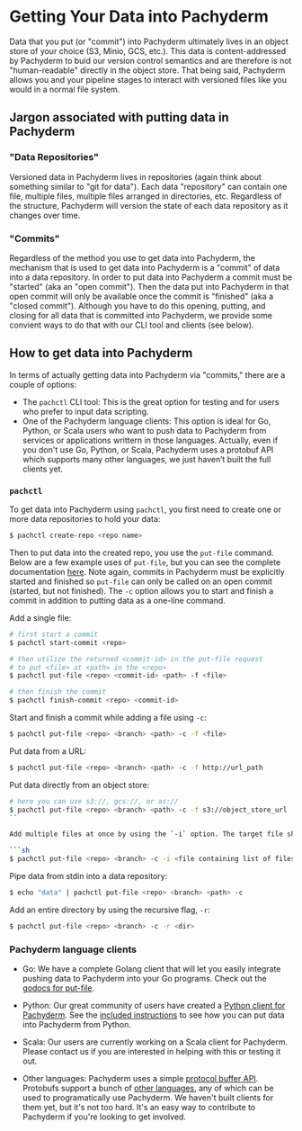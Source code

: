 # Getting Your Data into Pachyderm

Data that you put (or "commit") into Pachyderm ultimately lives in an object store of your choice (S3, Minio, GCS, etc.).  This data is content-addressed by Pachyderm to buid our version control semantics and are therefore is not "human-readable" directly in the object store.  That being said, Pachyderm allows you and your pipeline stages to interact with versioned files like you would in a normal file system.   

## Jargon associated with putting data in Pachyderm

### "Data Repositories"

Versioned data in Pachyderm lives in repositories (again think about something similar to "git for data").  Each data "repository" can contain one file, multiple files, multiple files arranged in directories, etc.  Regardless of the structure, Pachyderm will version the state of each data repository as it changes over time.

### "Commits"

Regardless of the method you use to get data into Pachyderm, the mechanism that is used to get data into Pachyderm is a "commit" of data into a data repository. In order to put data into Pachyderm a commit must be "started" (aka an "open commit").  Then the data put into Pachyderm in that open commit will only be available once the commit is "finished" (aka a "closed commit"). Although you have to do this opening, putting, and closing for all data that is committed into Pachyderm, we provide some convient ways to do that with our CLI tool and clients (see below). 

## How to get data into Pachyderm

In terms of actually getting data into Pachyderm via "commits," there are a couple of options:

- The `pachctl` CLI tool: This is the great option for testing and for users who prefer to input data scripting.
- One of the Pachyderm language clients: This option is ideal for Go, Python, or Scala users who want to push data to Pachyderm from services or applications writtern in those languages. Actually, even if you don't use Go, Python, or Scala, Pachyderm uses a protobuf API which supports many other languages, we just haven’t built the full clients yet.

### `pachctl`

To get data into Pachyderm using `pachctl`, you first need to create one or more data repositories to hold your data:

```sh
$ pachctl create-repo <repo name>
```

Then to put data into the created repo, you use the `put-file` command. Below are a few example uses of `put-file`, but you can see the complete documentation [here](../pachctl/pachctl_put-file). Note again, commits in Pachyderm must be explicitly started and finished so `put-file` can only be called on an open commit (started, but not finished). The `-c` option allows you to start and finish a commit in addition to putting data as a one-line command. 

Add a single file:

```sh
# first start a commit
$ pachctl start-commit <repo>

# then utilize the returned <commit-id> in the put-file request
# to put <file> at <path> in the <repo>
$ pachctl put-file <repo> <commit-id> <path> -f <file>

# then finish the commit
$ pachctl finish-commit <repo> <commit-id>
```

Start and finish a commit while adding a file using `-c`:

```sh
$ pachctl put-file <repo> <branch> <path> -c -f <file> 
```

Put data from a URL:

```sh
$ pachctl put-file <repo> <branch> <path> -c -f http://url_path
```

Put data directly from an object store:

```sh
# here you can use s3://, gcs://, or as://
$ pachctl put-file <repo> <branch> <path> -c -f s3://object_store_url
``

Add multiple files at once by using the `-i` option. The target file should be a list of files, paths, or URLs that you want to input all at once:

```sh
$ pachctl put-file <repo> <branch> -c -i <file containing list of files, paths, or URLs>
```

Pipe data from stdin into a data repository:

```sh
$ echo "data" | pachctl put-file <repo> <branch> <path> -c
```

Add an entire directory by using the recursive flag, `-r`:

```sh
$ pachctl put-file <repo> <branch> -c -r <dir>
```

### Pachyderm language clients

- Go: We have a complete Golang client that will let you easily integrate pushing data to Pachyderm into your Go programs.  Check out the [godocs for put-file](https://godoc.org/github.com/pachyderm/pachyderm/src/client#APIClient.PutFile).

- Python: Our great community of users have created a [Python client for Pachyderm](https://github.com/kalugny/pypachy).  See the [included instructions](https://github.com/kalugny/pypachy#instructions) to see how you can put data into Pachyderm from Python.

- Scala: Our users are currently working on a Scala client for Pachyderm.  Please contact us if you are interested in helping with this or testing it out.

- Other languages: Pachyderm uses a simple [protocol buffer API](https://github.com/pachyderm/pachyderm/blob/master/src/client/pfs/pfs.proto). Protobufs support a bunch of [other languages](https://developers.google.com/protocol-buffers/), any of which can be used to programatically use Pachyderm. We haven't built clients for them yet, but it's not too hard. It's an easy way to contribute to Pachyderm if you're looking to get involved. 

